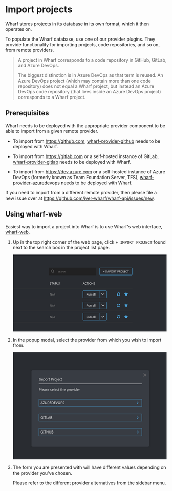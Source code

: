 # Import projects

<!-- panels:start -->

<!-- div:left-panel -->

Wharf stores projects in its database in its own format, which it then operates on.

To populate the Wharf database, use one of our provider plugins. They provide
functionality for importing projects, code repositories, and so on, from remote
providers.

<!-- div:right-panel -->

> A project in Wharf corresponds to a code repository in GitHub, GitLab, and
> Azure DevOps.
>
> The biggest distinction is in Azure DevOps as that term is reused.
> An Azure DevOps project (which may contain more than one code repository)
> does not equal a Wharf project, but instead an Azure DevOps code repository
> (that lives inside an Azure DevOps project) corresponds to a Wharf project.

<!-- panels:end -->

## Prerequisites

Wharf needs to be deployed with the appropriate provider component to be able
to import from a given remote provider.

- To import from <https://github.com>, [wharf-provider-github](https://github.com/iver-wharf/wharf-provider-github)
  needs to be deployed with Wharf.

- To import from <https://gitlab.com> or a self-hosted instance of GitLab,
  [wharf-provider-gitlab](https://github.com/iver-wharf/wharf-provider-gitlab)
  needs to be deployed with Wharf.

- To import from <https://dev.azure.com> or a self-hosted instance of
  Azure DevOps (formerly known as Team Foundation Server, TFS),
  [wharf-provider-azuredevops](https://github.com/iver-wharf/wharf-provider-azuredevops)
  needs to be deployed with Wharf.

If you need to import from a different remote provider, then please file a new
issue over at <https://github.com/iver-wharf/wharf-api/issues/new>.

## Using wharf-web

Easiest way to import a project into Wharf is to use Wharf's web interface,
[wharf-web](https://github.com/iver-wharf/wharf-web).

1. Up in the top right corner of the web page, click `+ IMPORT PROJECT` found
   next to the search box in the project list page.

   ![Screenshot of import button](./wharf-web-import-button.png)

2. In the popup modal, select the provider from which you wish to import from.

   ![Screenshot of import modal](./wharf-web-import-modal.png)

3. The form you are presented with will have different values depending on the
   provider you've chosen.

   Please refer to the different provider alternatives from the sidebar menu.
